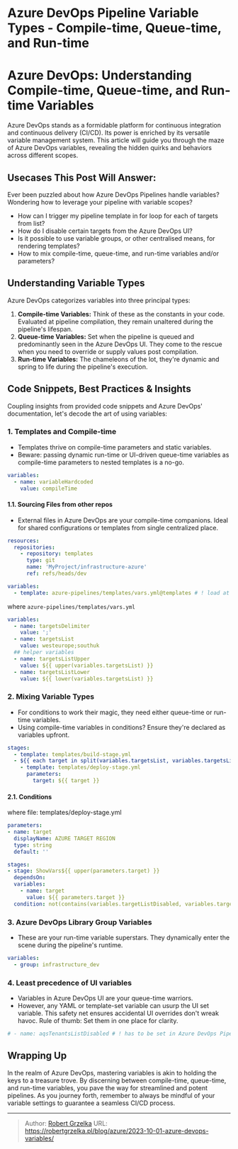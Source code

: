 # Azure DevOps Pipeline Variable Types - Compile-time, Queue-time, and Run-time


# **Azure DevOps: Understanding Compile-time, Queue-time, and Run-time Variables**

Azure DevOps stands as a formidable platform for continuous integration and continuous delivery (CI/CD). Its power is enriched by its versatile variable management system. This article will guide you through the maze of Azure DevOps variables, revealing the hidden quirks and behaviors across different scopes.


## **Usecases This Post Will Answer:**

Ever been puzzled about how Azure DevOps Pipelines handle variables? Wondering how to leverage your pipeline with variable scopes?

- How can I trigger my pipeline template in for loop for each of targets from list?
- How do I disable certain targets from the Azure DevOps UI?
- Is it possible to use variable groups, or other centralised means, for rendering templates?
- How to mix compile-time, queue-time, and run-time variables and/or parameters?

## **Understanding Variable Types**

Azure DevOps categorizes variables into three principal types:

1. **Compile-time Variables:** Think of these as the constants in your code. Evaluated at pipeline compilation, they remain unaltered during the pipeline's lifespan.
2. **Queue-time Variables:** Set when the pipeline is queued and predominantly seen in the Azure DevOps UI. They come to the rescue when you need to override or supply values post compilation.
3. **Run-time Variables:** The chameleons of the lot, they're dynamic and spring to life during the pipeline's execution.

## **Code Snippets, Best Practices & Insights**

Coupling insights from provided code snippets and Azure DevOps' documentation, let's decode the art of using variables:

### 1. **Templates and Compile-time**

- Templates thrive on compile-time parameters and static variables.
- Beware: passing dynamic run-time or UI-driven queue-time variables as compile-time parameters to nested templates is a no-go.

```yaml
variables:
  - name: variableHardcoded
    value: compileTime
```

#### 1.1. **Sourcing Files from other repos**

- External files in Azure DevOps are your compile-time companions. Ideal for shared configurations or templates from single centralized place.

```yaml
resources:
  repositories:
    - repository: templates
      type: git
      name: 'MyProject/infrastructure-azure'
      ref: refs/heads/dev

variables:
  - template: azure-pipelines/templates/vars.yml@templates # ! load at compile time
```

where `azure-pipelines/templates/vars.yml`

```yaml
variables:
  - name: targetsDelimiter
    value: ';'
  - name: targetsList
    value: westeurope;southuk
  ## helper variables
  - name: targetsListUpper
    value: ${{ upper(variables.targetsList) }}
  - name: targetsListLower
    value: ${{ lower(variables.targetsList) }}
```

### 2. **Mixing Variable Types**

- For conditions to work their magic, they need either queue-time or run-time variables.
- Using compile-time variables in conditions? Ensure they're declared as variables upfront.

```yaml
stages:
  - template: templates/build-stage.yml
  - ${{ each target in split(variables.targetsList, variables.targetsListDelimiter) }}:
    - template: templates/deploy-stage.yml
      parameters:
        target: ${{ target }}
```

#### 2.1. **Conditions**

where file: templates/deploy-stage.yml

```yaml
parameters:
- name: target
  displayName: AZURE TARGET REGION
  type: string
  default: ''

stages:
- stage: ShowVars${{ upper(parameters.target) }}
  dependsOn:
  variables:
    - name: target
      value: ${{ parameters.target }}
  condition: not(contains(variables.targetListDisabled, variables.target))
```

### 3. **Azure DevOps Library Group Variables**

- These are your run-time variable superstars. They dynamically enter the scene during the pipeline's runtime.

```yaml
variables:
  - group: infrastructure_dev
```

### 4. **Least precedence of UI variables**

- Variables in Azure DevOps UI are your queue-time warriors.
- However, any YAML or template-set variable can usurp the UI set variable. This safety net ensures accidental UI overrides don't wreak havoc. Rule of thumb: Set them in one place for clarity.

```yaml
# - name: aqsTenantsListDisabled # ! has to be set in Azure DevOps Pipeline UI as yml take precedence
```

## **Wrapping Up**

In the realm of Azure DevOps, mastering variables is akin to holding the keys to a treasure trove. By discerning between compile-time, queue-time, and run-time variables, you pave the way for streamlined and potent pipelines. As you journey forth, remember to always be mindful of your variable settings to guarantee a seamless CI/CD process.


---

> Author: [Robert Grzelka](https://robert.grzelka.pl)
> URL: https://robertgrzelka.pl/blog/azure/2023-10-01-azure-devops-variables/


